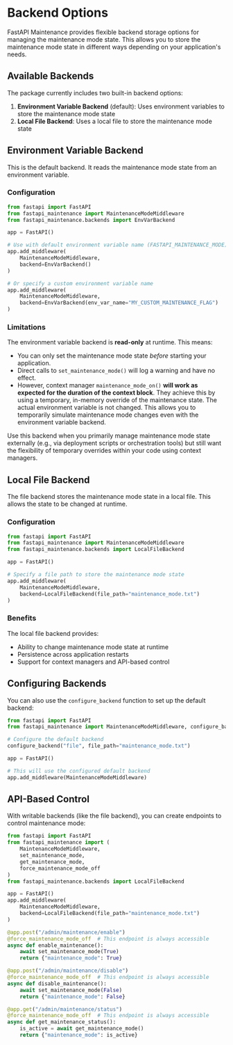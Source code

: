 # Backend Options

FastAPI Maintenance provides flexible backend storage options for managing the maintenance mode state. This allows you to store the maintenance mode state in different ways depending on your application's needs.

## Available Backends

The package currently includes two built-in backend options:

1. **Environment Variable Backend** (default): Uses environment variables to store the maintenance mode state
2. **Local File Backend**: Uses a local file to store the maintenance mode state

## Environment Variable Backend

This is the default backend. It reads the maintenance mode state from an environment variable.

### Configuration

```python
from fastapi import FastAPI
from fastapi_maintenance import MaintenanceModeMiddleware
from fastapi_maintenance.backends import EnvVarBackend

app = FastAPI()

# Use with default environment variable name (FASTAPI_MAINTENANCE_MODE)
app.add_middleware(
    MaintenanceModeMiddleware,
    backend=EnvVarBackend()
)

# Or specify a custom environment variable name
app.add_middleware(
    MaintenanceModeMiddleware,
    backend=EnvVarBackend(env_var_name="MY_CUSTOM_MAINTENANCE_FLAG")
)
```

### Limitations

The environment variable backend is **read-only** at runtime. This means:

- You can only set the maintenance mode state *before* starting your application.
- Direct calls to `set_maintenance_mode()` will log a warning and have no effect.
- However, context manager `maintenance_mode_on()` **will work as expected for the duration of the context block**. They achieve this by using a temporary, in-memory override of the maintenance state. The actual environment variable is not changed. This allows you to temporarily simulate maintenance mode changes even with the environment variable backend.

Use this backend when you primarily manage maintenance mode state externally (e.g., via deployment scripts or orchestration tools) but still want the flexibility of temporary overrides within your code using context managers.

## Local File Backend

The file backend stores the maintenance mode state in a local file. This allows the state to be changed at runtime.

### Configuration

```python
from fastapi import FastAPI
from fastapi_maintenance import MaintenanceModeMiddleware
from fastapi_maintenance.backends import LocalFileBackend

app = FastAPI()

# Specify a file path to store the maintenance mode state
app.add_middleware(
    MaintenanceModeMiddleware,
    backend=LocalFileBackend(file_path="maintenance_mode.txt")
)
```

### Benefits

The local file backend provides:

- Ability to change maintenance mode state at runtime
- Persistence across application restarts
- Support for context managers and API-based control

## Configuring Backends

You can also use the `configure_backend` function to set up the default backend:

```python
from fastapi import FastAPI
from fastapi_maintenance import MaintenanceModeMiddleware, configure_backend

# Configure the default backend
configure_backend("file", file_path="maintenance_mode.txt")

app = FastAPI()

# This will use the configured default backend
app.add_middleware(MaintenanceModeMiddleware)
```

## API-Based Control

With writable backends (like the file backend), you can create endpoints to control maintenance mode:

```python
from fastapi import FastAPI
from fastapi_maintenance import (
    MaintenanceModeMiddleware, 
    set_maintenance_mode,
    get_maintenance_mode,
    force_maintenance_mode_off
)
from fastapi_maintenance.backends import LocalFileBackend

app = FastAPI()
app.add_middleware(
    MaintenanceModeMiddleware,
    backend=LocalFileBackend(file_path="maintenance_mode.txt")
)

@app.post("/admin/maintenance/enable")
@force_maintenance_mode_off  # This endpoint is always accessible
async def enable_maintenance():
    await set_maintenance_mode(True)
    return {"maintenance_mode": True}

@app.post("/admin/maintenance/disable")
@force_maintenance_mode_off  # This endpoint is always accessible
async def disable_maintenance():
    await set_maintenance_mode(False)
    return {"maintenance_mode": False}

@app.get("/admin/maintenance/status")
@force_maintenance_mode_off  # This endpoint is always accessible
async def get_maintenance_status():
    is_active = await get_maintenance_mode()
    return {"maintenance_mode": is_active}
```
